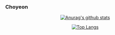 ### Choyeon
<center>

[![Anurag's github stats](https://github-readme-stats.vercel.app/api?username=Choyeon&theme=radical)](https://github.com/Choyeon/Choyeon)

[![Top Langs](https://github-readme-stats.vercel.app/api/top-langs/?username=Choyeon)](https://github.com/Choyeon/Choyeon)


</center>
